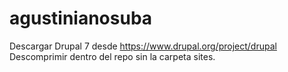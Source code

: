 # agustinianosuba
Descargar Drupal 7 desde https://www.drupal.org/project/drupal 
Descomprimir dentro del repo sin la carpeta sites.
